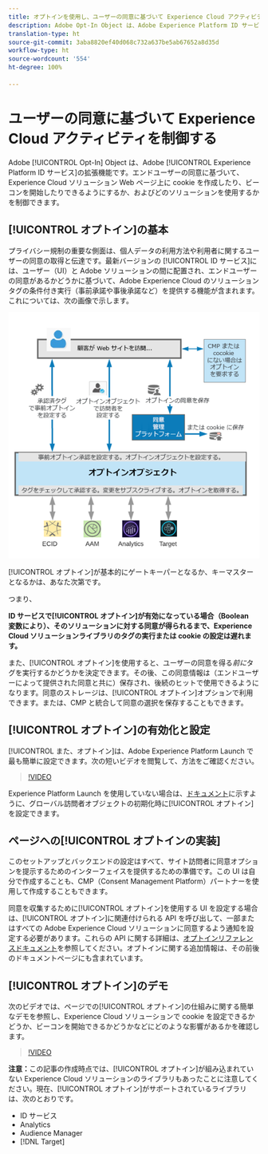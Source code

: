```yaml
---
title: オプトインを使用し、ユーザーの同意に基づいて Experience Cloud アクティビティを制御する
description: Adobe Opt-In Object は、Adobe Experience Platform ID サービスの拡張機能です。エンドユーザーの同意に基づいて、Experience Cloud ソリューション Web ページ上に cookie を作成したり、ビーコンを開始したりできるようにするか、およびどのソリューションを使用するかを制御できます。
translation-type: ht
source-git-commit: 3aba8820ef40d068c732a637be5ab67652a8d35d
workflow-type: ht
source-wordcount: '554'
ht-degree: 100%

---
```



# ユーザーの同意に基づいて Experience Cloud アクティビティを制御する

Adobe [!UICONTROL Opt-In] Object は、Adobe [!UICONTROL Experience Platform ID サービス]の拡張機能です。エンドユーザーの同意に基づいて、Experience Cloud ソリューション Web ページ上に cookie を作成したり、ビーコンを開始したりできるようにするか、およびどのソリューションを使用するかを制御できます。

## [!UICONTROL オプトイン]の基本

プライバシー規制の重要な側面は、個人データの利用方法や利用者に関するユーザーの同意の取得と伝達です。最新バージョンの [!UICONTROL ID サービス]には、ユーザー（UI）と Adobe ソリューションの間に配置され、エンドユーザーの同意があるかどうかに基づいて、Adobe Experience Cloud のソリューションタグの条件付き実行（事前承諾や事後承諾など）を提供する機能が含まれます。これについては、次の画像で示します。

![[!UICONTROL オプトイン]の仕組みを示す図](assets/opt-in.png)

[!UICONTROL オプトイン]が基本的にゲートキーパーとなるか、キーマスターとなるかは、あなた次第です。

つまり、

**ID サービスで[!UICONTROL オプトイン]が有効になっている場合（Boolean　変数により）、そのソリューションに対する同意が得られるまで、Experience Cloud ソリューションライブラリのタグの実行または cookie の設定は遅れます。**

また、[!UICONTROL オプトイン]を使用すると、ユーザーの同意を得る&#x200B;*前に*&#x200B;タグを実行するかどうかを決定できます。その後、この同意情報は（エンドユーザーによって提供された同意と共に）保存され、後続のヒットで使用できるようになります。同意のストレージは、[!UICONTROL オプトイン]オプションで利用できます。または、CMP と統合して同意の選択を保存することもできます。

## [!UICONTROL オプトイン]の有効化と設定

[!UICONTROL また、オプトイン]は、Adobe Experience Platform Launch で最も簡単に設定できます。次の短いビデオを閲覧して、方法をご確認ください。

>[!VIDEO](https://video.tv.adobe.com/v/26431/?quality=12&captions=jpn)

Experience Platform Launch を使用していない場合は、[ドキュメント](https://marketing.adobe.com/resources/help/ja_JP/mcvid/getting-started.html)に示すように、グローバル訪問者オブジェクトの初期化時に[!UICONTROL オプトイン]を設定できます。

## ページへの[!UICONTROL オプトインの実装]

このセットアップとバックエンドの設定はすべて、サイト訪問者に同意オプションを提示するためのインターフェイスを提供するための準備です。この UI は自分で作成することも、CMP（Consent Management Platform）パートナーを使用して作成することもできます。

同意を収集するために[!UICONTROL オプトイン]を使用する UI を設定する場合は、[!UICONTROL オプトイン]に関連付けられる API を呼び出して、一部またはすべての Adobe Experience Cloud ソリューションに同意するよう通知を設定する必要があります。これらの API に関する詳細は、[オプトインリファレンスドキュメント](https://marketing.adobe.com/resources/help/ja_JP/mcvid/api.html)を参照してください。オプトインに関する追加情報は、その前後のドキュメントページにも含まれています。

## [!UICONTROL オプトイン]のデモ

次のビデオでは、ページでの[!UICONTROL オプトイン]の仕組みに関する簡単なデモを参照し、Experience Cloud ソリューションで cookie を設定できるかどうか、ビーコンを開始できるかどうかなどにどのような影響があるかを確認します。

>[!VIDEO](https://video.tv.adobe.com/v/26432/?quality=12&captions=jpn)

**注意：**&#x200B;この記事の作成時点では、[!UICONTROL オプトイン]が組み込まれていない Experience Cloud ソリューションのライブラリもあったことに注意してください。現在、[!UICONTROL オプトイン]がサポートされているライブラリは、次のとおりです。

* ID サービス
* Analytics
* Audience Manager
* [!DNL Target]
